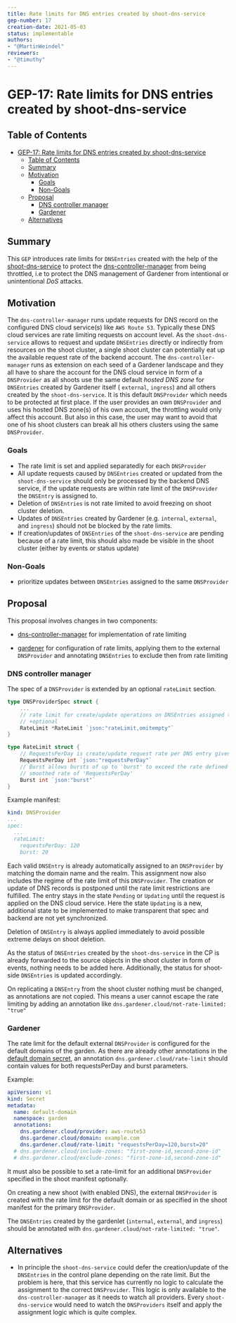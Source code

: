 ```yaml
---
title: Rate limits for DNS entries created by shoot-dns-service
gep-number: 17
creation-date: 2021-05-03
status: implementable
authors:
- "@MartinWeindel"
reviewers:
- "@timuthy"
---
```


# GEP-17: Rate limits for DNS entries created by shoot-dns-service

## Table of Contents

- [GEP-17: Rate limits for DNS entries created by shoot-dns-service](#gep-17-rate-limits-for-dns-entries-created-by-shoot-dns-service)
  - [Table of Contents](#table-of-contents)
  - [Summary](#summary)
  - [Motivation](#motivation)
    - [Goals](#goals)
    - [Non-Goals](#non-goals)
  - [Proposal](#proposal)
    - [DNS controller manager](#dns-controller-manager)
    - [Gardener](#gardener)
  - [Alternatives](#alternatives)

## Summary

This `GEP` introduces rate limits for `DNSEntries` created with the help of the [shoot-dns-service](https://github.com/gardener/gardener-extension-shoot-dns-service) to protect the [dns-controller-manager](https://github.com/gardener/external-dns-management) from being throttled, i.e to protect the DNS management of Gardener from intentional or unintentional *DoS* attacks.

## Motivation

The `dns-controller-manager` runs update requests for DNS record on the configured DNS cloud service(s) like `AWS Route 53`. Typically these DNS cloud services are rate limiting requests on account level. As the `shoot-dns-service` allows to request and update `DNSEntries` directly or indirectly from resources on the shoot cluster, a single shoot cluster can potentially eat up the available request rate of the backend account. The `dns-controller-manager` runs as extension on each seed of a Gardener landscape and they all have to share the account for the DNS cloud service in form of a `DNSProvider` as all shoots use the same default *hosted DNS zone* for `DNSEntries` created by Gardener itself ( `external`, `ingress`) and all others created by the `shoot-dns-service`. It is this default `DNSProvider` which needs to be protected at first place. If the user provides an own `DNSProvider` and uses his hosted DNS zone(s) of his own account, the throttling would only affect this account. But also in this case, the user may want to avoid that one of his shoot clusters can break all his others clusters using the same `DNSProvider`.

### Goals

- The rate limit is set and applied separatedly for each `DNSProvider`
- All update requests caused by `DNSEntries` created or updated from the `shoot-dns-service` should only be processed by the backend DNS service, if the update requests are within rate limit of the `DNSProvider` the `DNSEntry` is assigned to.
- Deletion of `DNSEntries` is not rate limited to avoid freezing on shoot cluster deletion.
- Updates of `DNSEntries` created by Gardener (e.g. `internal`, `external`, and `ingress`) should not be blocked by the rate limits.
- If creation/updates of `DNSEntries` of the `shoot-dns-service` are pending because of a rate limit, this should also made be visible in the shoot cluster (either by events or status update)

### Non-Goals

- prioritize updates between `DNSEntries` assigned to the same `DNSProvider`

## Proposal

This proposal involves changes in two components:

- [dns-controller-manager](https://github.com/gardener/external-dns-management) for implementation of rate limiting

- [gardener](https://github.com/gardener/gardener) for configuration of rate limits, applying them to the external `DNSProvider` and annotating `DNSEntries` to exclude then from rate limiting

### DNS controller manager

The spec of a `DNSProvider` is extended by an optional `rateLimit` section.

```go
type DNSProviderSpec struct {
    ...
    // rate limit for create/update operations on DNSEntries assigned to this provider
    // +optional
    RateLimit *RateLimit `json:"rateLimit,omitempty"`
}

type RateLimit struct {
    // RequestsPerDay is create/update request rate per DNS entry given by requests per day
    RequestsPerDay int `json:"requestsPerDay"`
    // Burst allows bursts of up to 'burst' to exceed the rate defined by 'RequestsPerDay', while still maintaining a
    // smoothed rate of 'RequestsPerDay'
    Burst int `json:"burst"`
}
```

Example manifest:

```yaml
kind: DNSProvider
...
spec:
  ...
  rateLimit:
    requestsPerDay: 120
    burst: 20
```

Each valid `DNSEntry` is already automatically assigned to an `DNSProvider` by matching the domain name and the realm.
This assignment now also includes the regime of the rate limit of this `DNSProvider`.
The creation or update of DNS records is postponed until the rate limit restrictions are fulfilled.
The entry stays in the state `Pending` or `Updating` until the request is applied on the DNS cloud service.
Here the state `Updating` is a new, additional state to be implemented to make transparent that spec and backend are not yet synchronized.

Deletion of `DNSEntry` is always applied immediately to avoid possible extreme delays on shoot deletion.

As the status of `DNSEntries` created by the `shoot-dns-service` in the CP is already forwarded to the source objects in the shoot cluster in form
of events, nothing needs to be added here. Additionally, the status for shoot-side `DNSEntries` is updated accordingly.

On replicating a `DNSEntry` from the shoot cluster nothing must be changed, as annotations are not copied. This means a user cannot escape the rate limiting by adding an annotation like `dns.gardener.cloud/not-rate-limited: "true"`

### Gardener

The rate limit for the default external `DNSProvider` is configured for the default domains of the garden.
As there are already other annotations in the [default domain secret](https://github.com/gardener/gardener/blob/7616e05b6dedd94b4c6e48c26ac026da4d177191/example/10-secret-default-domain.yaml#L13), an annotation `dns.gardener.cloud/rate-limit` should contain values for both requestsPerDay and burst parameters.

Example:

```yaml
apiVersion: v1
kind: Secret
metadata:
  name: default-domain
  namespace: garden
  annotations:
    dns.gardener.cloud/provider: aws-route53
    dns.gardener.cloud/domain: example.com
    dns.gardener.cloud/rate-limit: "requestsPerDay=120,burst=20"
  # dns.gardener.cloud/include-zones: "first-zone-id,second-zone-id"
  # dns.gardener.cloud/exclude-zones: "first-zone-id,second-zone-id"
```

It must also be possible to set a rate-limit for an additional `DNSProvider` specified in the shoot manifest optionally.

On creating a new shoot (with enabled DNS), the external `DNSProvider` is created with the rate limit for the default domain or as specified in the shoot manifest for the primary `DNSProvider`.

The `DNSEntries` created by the gardenlet (`internal`, `external`, and `ingress`) should be annotated with `dns.gardener.cloud/not-rate-limited: "true"`.

## Alternatives

- In principle the `shoot-dns-service` could defer the creation/update of the `DNSEntries` in the control plane depending on the rate limit. But the problem is here, that this service has currently no logic to calculate the assignment to the correct `DNSProvider`. This logic is only available to the `dns-controller-manager` as it needs to watch all providers. Every `shoot-dns-service` would need to watch the `DNSProviders` itself and apply the assignment logic which is quite complex.
